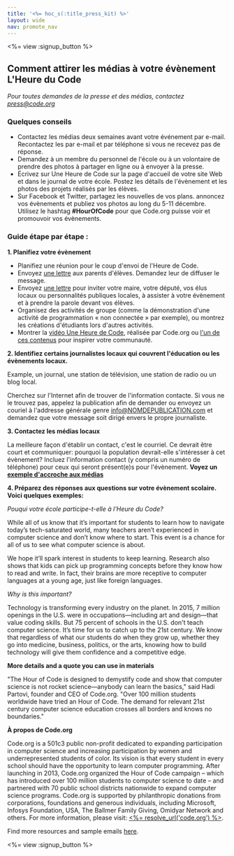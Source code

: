 ```yaml
---
title: '<%= hoc_s(:title_press_kit) %>'
layout: wide
nav: promote_nav
---
```

<%= view :signup_button %>

## Comment attirer les médias à votre évènement L'Heure du Code

*Pour toutes demandes de la presse et des médias, contactez <press@code.org>*

### Quelques conseils

- Contactez les médias deux semaines avant votre événement par e-mail. Recontactez les par e-mail et par téléphone si vous ne recevez pas de réponse.
- Demandez à un membre du personnel de l'école ou à un volontaire de prendre des photos à partager en ligne ou à envoyer à la presse.
- Écrivez sur Une Heure de Code sur la page d'accueil de votre site Web et dans le journal de votre école. Postez les détails de l'évènement et les photos des projets réalisés par les élèves.
- Sur Facebook et Twitter, partagez les nouvelles de vos plans. annoncez vos évènements et publiez vos photos au long du 5-11 décembre. Utilisez le hashtag **#HourOfCode** pour que Code.org puisse voir et promouvoir vos évènements.

### Guide étape par étape :

**1. Planifiez votre évènement**

- Planifiez une réunion pour le coup d'envoi de l'Heure de Code.
- Envoyez [une lettre](<%= resolve_url('/promote/resources#sample-emails') %>) aux parents d'élèves. Demandez leur de diffuser le message.
- Envoyez [une lettre](<%= resolve_url('/promote/resources#sample-emails') %>) pour inviter votre maire, votre député, vos élus locaux ou personnalités publiques locales, à assister à votre évènement et à prendre la parole devant vos élèves.
- Organisez des activités de groupe (comme la démonstration d'une activité de programmation « non connectée » par exemple), ou montrez les créations d'étudiants lors d'autres activités.
- Montrer la [vidéo Une Heure de Code](<%= resolve_url('/') %>), réalisée par Code.org ou [l'un de ces contenus](<%= resolve_url('/promote/resources#videos') %>) pour inspirer votre communauté.

**2. Identifiez certains journalistes locaux qui couvrent l'éducation ou les évènements locaux.**

Example, un journal, une station de télévision, une station de radio ou un blog local.

Cherchez sur l'Internet afin de trouver de l'information contacte. Si vous ne le trouvez pas, appelez la publication afin de demander ou envoyez un couriel à l'addresse générale genre info@NOMDEPUBLICATION.com et demandez que votre message soit dirigé envers le propre journaliste.

**3. Contactez les médias locaux**

La meilleure façon d'établir un contact, c'est le courriel. Ce devrait être court et communiquer: pourquoi la population devrait-elle s'intéresser à cet évènement? Incluez l'information contact (y compris un numéro de téléphone) pour ceux qui seront présent(e)s pour l'évènement. **Voyez un[ exemple d'accroche aux médias](<%= resolve_url('/promote/resources#sample-emails') %>)**

**4. Préparez des réponses aux questions sur votre évènement scolaire. Voici quelques exemples:**

*Pouqui votre école participe-t-elle à l'Heure du Code?*

While all of us know that it’s important for students to learn how to navigate today’s tech-saturated world, many teachers aren’t experienced in computer science and don’t know where to start. This event is a chance for all of us to see what computer science is about.

We hope it’ll spark interest in students to keep learning. Research also shows that kids can pick up programming concepts before they know how to read and write. In fact, their brains are more receptive to computer languages at a young age, just like foreign languages.

*Why is this important?*

Technology is transforming every industry on the planet. In 2015, 7 million openings in the U.S. were in occupations—including art and design—that value coding skills. But 75 percent of schools in the U.S. don't teach computer science. It’s time for us to catch up to the 21st century. We know that regardless of what our students do when they grow up, whether they go into medicine, business, politics, or the arts, knowing how to build technology will give them confidence and a competitive edge.

**More details and a quote you can use in materials**

"The Hour of Code is designed to demystify code and show that computer science is not rocket science—anybody can learn the basics," said Hadi Partovi, founder and CEO of Code.org. "Over 100 million students worldwide have tried an Hour of Code. The demand for relevant 21st century computer science education crosses all borders and knows no boundaries."

**À propos de Code.org**

Code.org is a 501c3 public non-profit dedicated to expanding participation in computer science and increasing participation by women and underrepresented students of color. Its vision is that every student in every school should have the opportunity to learn computer programming. After launching in 2013, Code.org organized the Hour of Code campaign – which has introduced over 100 million students to computer science to date – and partnered with 70 public school districts nationwide to expand computer science programs. Code.org is supported by philanthropic donations from corporations, foundations and generous individuals, including Microsoft, Infosys Foundation, USA, The Ballmer Family Giving, Omidyar Network and others. For more information, please visit: [<%= resolve_url('code.org') %>](<%= resolve_url('https://code.org') %>).

  
Find more resources and sample emails [here](<%= resolve_url('/promote') %>).

<%= view :signup_button %>